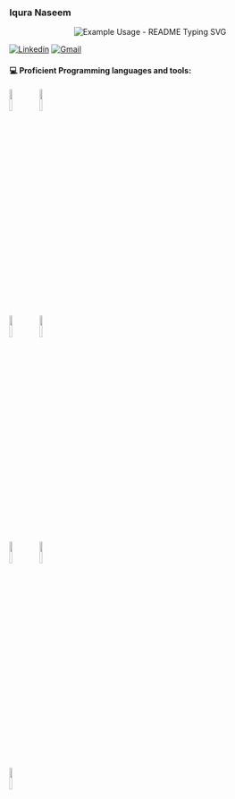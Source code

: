 ### Iqura Naseem
<!-- Social icons section -->
<p align="center">

<p align="center">
  <img src="https://readme-typing-svg.demolab.com?font=Fira+Code&duration=1200&pause=1&color=F72292&random=false&width=435&lines=Welcome+to+my+page!" alt="Example Usage - README Typing SVG">
</p>

[![Linkedin](https://img.shields.io/badge/-LinkedIn-blue?style=flat&logo=Linkedin&logoColor=white)](https://www.linkedin.com/in/iquranaseem/)
[![Gmail](https://img.shields.io/badge/-Gmail-c14438?style=flat&logo=Gmail&logoColor=white)](mailto:iquranaseem@gmail.com)
 
#### :computer: Proficient Programming languages and tools: 
<p>	
 
<code><img width="10%" src="https://www.vectorlogo.zone/logos/java/java-ar21.svg"></code> 
<code><img width="10%" src="https://www.vectorlogo.zone/logos/w3_html5/w3_html5-ar21.svg"></code> 
</p>
<p>
<code><img width="10%" src="https://www.vectorlogo.zone/logos/amazon_aws/amazon_aws-ar21.svg"></code>
<code><img width="10%" src="https://www.vectorlogo.zone/logos/mysql/mysql-ar21.svg"></code>
</p>
<p>
<code><img width="10%" src="https://www.vectorlogo.zone/logos/w3_css/w3_css-ar21.svg"></code>
<code><img width="10%" src="https://www.vectorlogo.zone/logos/javascript/javascript-ar21.svg"></code>
</p>
<p>
<code><img width="10%" src="https://www.vectorlogo.zone/logos/python/python-ar21.svg"></code>
</p>
<br />
